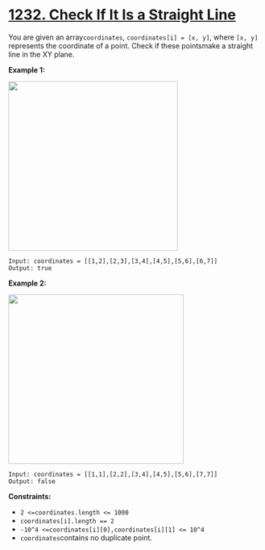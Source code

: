 # [1232. Check If It Is a Straight Line](https://leetcode.com/problems/check-if-it-is-a-straight-line/description/?envType=study-plan-v2&envId=programming-skills)

You are given an array`coordinates`, `coordinates[i] = [x, y]`, where `[x, y]` represents the coordinate of a point. Check if these pointsmake a straight line in the XY plane.

**Example 1:** 

<img alt="" src="https://assets.leetcode.com/uploads/2019/10/15/untitled-diagram-2.jpg" style="width: 336px; height: 336px;">

```
Input: coordinates = [[1,2],[2,3],[3,4],[4,5],[5,6],[6,7]]
Output: true
```

**Example 2:** 

**<img alt="" src="https://assets.leetcode.com/uploads/2019/10/09/untitled-diagram-1.jpg" style="width: 348px; height: 336px;">** 

```
Input: coordinates = [[1,1],[2,2],[3,4],[4,5],[5,6],[7,7]]
Output: false
```

**Constraints:** 

- `2 <=coordinates.length <= 1000`
- `coordinates[i].length == 2`
- `-10^4 <=coordinates[i][0],coordinates[i][1] <= 10^4`
- `coordinates`contains no duplicate point.